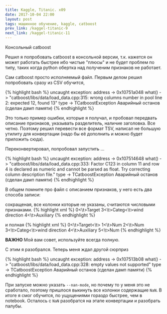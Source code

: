 ```yaml
---
title: Kaggle, Titanic. x09
date: 2017-10-04 22:00 
layout: post
tags: машинное обучение, kaggle, catboost
prev_link: /kaggel-titanic-9
next_link: /kaggel-titanic-11
---
```


Консольный catboost

Решил я попробовать catboost в консольной версии, т.к. кажется он может работать быстрее ибо чистые "плюсы" и не будет проблем по типу, таких когда python обертка над полученим признаков
не работает.

Сам catboost просто исполняемый файл. Первым делом решил попробовать сразу из CSV обучится,

{%  highlight bash %}
uncaught exception:
    address -> 0x10751a048
    what() -> "catboost/libs/data/load_data.cpp:315: wrong columns number in pool line 2: expected 12, found 13"
    type -> TCatboostException
Аварийный останов (сделан дамп памяти)
{% endhighlight %}

Это только пример ошибки, которые я получал, и пробовал передвать описание признаков, указывать разделитель, наличие заголовка. Все четно. Поэтому решил перевести все формат TSV, написал не большую утилиту для конвертации (надо бы её дополнить и можно будет приложить сюда).

Переконвертировал, попробовал запустить ...

{%  highlight bash %}
uncaught exception:
    address -> 0x107514648
    what() -> "catboost/libs/data/load_data.cpp:333: Factor C123 in column 11 and row 4 is declared as numeric and cannot be parsed as float. Try correcting column description file."
    type -> TCatboostException
Аварийный останов (сделан дамп памяти)
{% endhighlight %}

В общем помните про файл с описанием признаков, у него есть два способа записи:

сокращеная, все колонки которые не указаны, считаются числовыми признаками.
{%  highlight xml %}
0<\t>Target
3<\t>Categ<\t>wind direction
4<\t>Auxiliary
{% endhighlight %}

и полная
{%  highlight xml %}
0<\t>Target<\t>
1<\t>Num
2<\t>Num
3<\t>Categ<\t>wind direction
4<\t>Auxiliary
5<\t>Num
{% endhighlight %}

__ВАЖНО__ Мой вам совет, используйте всегда полную.

С этим я разобрался. Теперь меня ждал другой сюрприз

{%  highlight bash %}
uncaught exception:
    address -> 0x107513b08
    what() -> "catboost/libs/data/load_data.cpp:328: empty values not supported"
    type -> TCatboostException
Аварийный останов (сделан дамп памяти)
{% endhighlight %}

При запуске можно указать ```--nan-mode```, но почему то у меня это не сработало, поэтому пришлося выкинуть все колонки содержащие ```NaN```. В итоге я смог обучится, по ущущениями гораздо быстрее, чем в notebook. Осталось с ```NaN``` разобратся на этапе конвертации и разобрать палубы.

